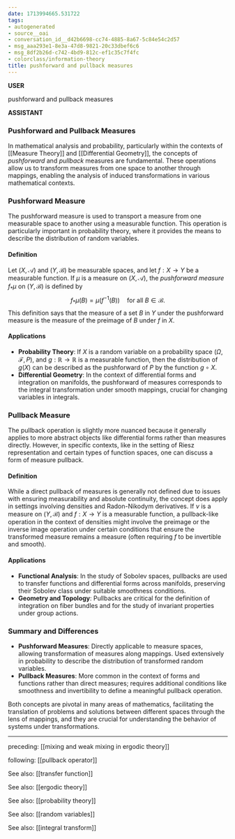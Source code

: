 ```yaml
---
date: 1713994665.531722
tags:
- autogenerated
- source__oai
- conversation_id__d42b6698-cc74-4885-8a67-5c84e54c2d57
- msg_aaa293e1-8e3a-47d8-9821-20c33dbef6c6
- msg_8df2b26d-c742-4bd9-812c-ef1c35c7f4fc
- colorclass/information-theory
title: pushforward and pullback measures
---
```


**USER**

pushforward and pullback measures


**ASSISTANT**

### Pushforward and Pullback Measures

In mathematical analysis and probability, particularly within the contexts of [[Measure Theory]] and [[Differential Geometry]], the concepts of *pushforward* and *pullback* measures are fundamental. These operations allow us to transform measures from one space to another through mappings, enabling the analysis of induced transformations in various mathematical contexts.

### Pushforward Measure

The pushforward measure is used to transport a measure from one measurable space to another using a measurable function. This operation is particularly important in probability theory, where it provides the means to describe the distribution of random variables.

#### Definition
Let $(X, \mathcal{A})$ and $(Y, \mathcal{B})$ be measurable spaces, and let $f: X \to Y$ be a measurable function. If $\mu$ is a measure on $(X, \mathcal{A})$, the *pushforward measure* $f_*\mu$ on $(Y, \mathcal{B})$ is defined by
$$
f_*\mu(B) = \mu(f^{-1}(B)) \quad \text{for all } B \in \mathcal{B}.
$$
This definition says that the measure of a set $B$ in $Y$ under the pushforward measure is the measure of the preimage of $B$ under $f$ in $X$. 

#### Applications
- **Probability Theory**: If $X$ is a random variable on a probability space $(\Omega, \mathcal{F}, P)$, and $g: \mathbb{R} \to \mathbb{R}$ is a measurable function, then the distribution of $g(X)$ can be described as the pushforward of $P$ by the function $g \circ X$.
- **Differential Geometry**: In the context of differential forms and integration on manifolds, the pushforward of measures corresponds to the integral transformation under smooth mappings, crucial for changing variables in integrals.

### Pullback Measure

The pullback operation is slightly more nuanced because it generally applies to more abstract objects like differential forms rather than measures directly. However, in specific contexts, like in the setting of Riesz representation and certain types of function spaces, one can discuss a form of measure pullback.

#### Definition
While a direct pullback of measures is generally not defined due to issues with ensuring measurability and absolute continuity, the concept does apply in settings involving densities and Radon-Nikodym derivatives. If $\nu$ is a measure on $(Y, \mathcal{B})$ and $f: X \to Y$ is a measurable function, a pullback-like operation in the context of densities might involve the preimage or the inverse image operation under certain conditions that ensure the transformed measure remains a measure (often requiring $f$ to be invertible and smooth).

#### Applications
- **Functional Analysis**: In the study of Sobolev spaces, pullbacks are used to transfer functions and differential forms across manifolds, preserving their Sobolev class under suitable smoothness conditions.
- **Geometry and Topology**: Pullbacks are critical for the definition of integration on fiber bundles and for the study of invariant properties under group actions.

### Summary and Differences

- **Pushforward Measures**: Directly applicable to measure spaces, allowing transformation of measures along mappings. Used extensively in probability to describe the distribution of transformed random variables.
- **Pullback Measures**: More common in the context of forms and functions rather than direct measures; requires additional conditions like smoothness and invertibility to define a meaningful pullback operation.

Both concepts are pivotal in many areas of mathematics, facilitating the translation of problems and solutions between different spaces through the lens of mappings, and they are crucial for understanding the behavior of systems under transformations.


---

preceding: [[mixing and weak mixing in ergodic theory]]  


following: [[pullback operator]]

See also: [[transfer function]]


See also: [[ergodic theory]]


See also: [[probability theory]]


See also: [[random variables]]


See also: [[integral transform]]